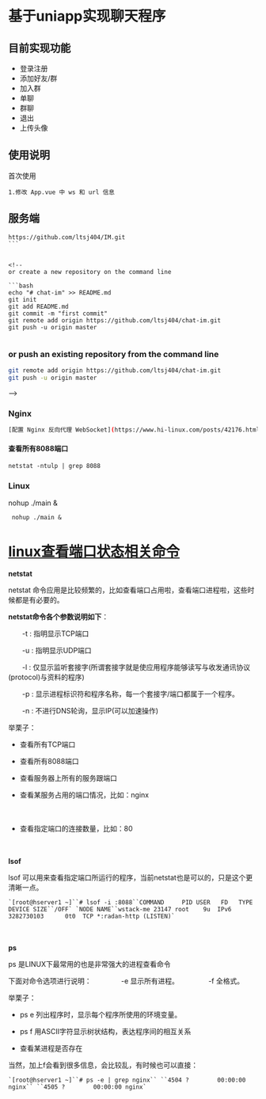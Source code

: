 # 基于uniapp实现聊天程序
## 目前实现功能
- 登录注册
- 添加好友/群
- 加入群
- 单聊
- 群聊
- 退出
- 上传头像



## 使用说明
首次使用
```
1.修改 App.vue 中 ws 和 url 信息
```

## 服务端
```
https://github.com/ltsj404/IM.git
```​	

​	
<!-- 
or create a new repository on the command line

```bash
echo "# chat-im" >> README.md
git init
git add README.md
git commit -m "first commit"
git remote add origin https://github.com/ltsj404/chat-im.git
git push -u origin master
                
```

### or push an existing repository from the command line

```bash
git remote add origin https://github.com/ltsj404/chat-im.git
git push -u origin master
```


 -->
​	

### Nginx 
```bash
[配置 Nginx 反向代理 WebSocket](https://www.hi-linux.com/posts/42176.html)
```



#### 查看所有8088端口

`netstat -ntulp | grep 8088`

### Linux

 nohup ./main & 


```
 nohup ./main & 
```



#  			 [linux查看端口状态相关命令](https://www.cnblogs.com/cxbhakim/p/9353383.html)  		



**netstat**

netstat 命令应用是比较频繁的，比如查看端口占用啦，查看端口进程啦，这些时候都是有必要的。

**netstat命令各个参数说明如下**：

　　-t : 指明显示TCP端口

　　-u : 指明显示UDP端口

　　-l : 仅显示监听套接字(所谓套接字就是使应用程序能够读写与收发通讯协议(protocol)与资料的程序)

　　-p : 显示进程标识符和程序名称，每一个套接字/端口都属于一个程序。

　　-n : 不进行DNS轮询，显示IP(可以加速操作)

举栗子：

- 查看所有TCP端口

  

- 查看所有8088端口 

  

- 查看服务器上所有的服务跟端口 

  

- 查看某服务占用的端口情况，比如：nginx 

  

  　　

- 查看指定端口的连接数量，比如：80 

  

  　　

**lsof**

lsof 可以用来查看指定端口所运行的程序，当前netstat也是可以的，只是这个更清晰一点。

```
`[root@hserver1 ~]``# lsof -i :8088``COMMAND     PID USER   FD   TYPE     DEVICE SIZE``/OFF` `NODE NAME``wstack-me 23147 root    9u  IPv6 3282730103      0t0  TCP *:radan-http (LISTEN)`
```

　　

**ps**

ps 是LINUX下最常用的也是非常强大的进程查看命令

下面对命令选项进行说明：
　　　　-e 显示所有进程。
　　　　-f 全格式。

举栗子：

- ps e 列出程序时，显示每个程序所使用的环境变量。

- ps f 用ASCII字符显示树状结构，表达程序间的相互关系

- 查看某进程是否存在 

  

当然，加上f会看到很多信息，会比较乱，有时候也可以直接：

```
`[root@hserver1 ~]``# ps -e | grep nginx`` ``4504 ?        00:00:00 nginx`` ``4505 ?        00:00:00 nginx`
```

　　